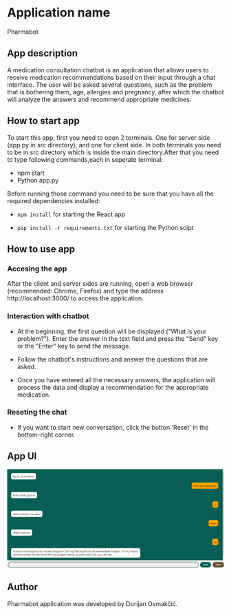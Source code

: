 # Application name

Pharmabot

## App description

A medication consultation chatbot is an application that allows users to receive medication recommendations based on their input through a chat interface. The user will be asked several questions, such as the problem that is bothering them, age, allergies and pregnancy, after which the chatbot will analyze the answers and recommend appropriate medicines.

## How to start app

To start this app, first you need to open 2 terminals. One for server side (app.py in src directory), and one for client side. In both terminals you need to be in src directory which is inside the main directory.After that you need to type following commands,each in seperate terminal:

- npm start
- Python app.py

Before running those command you need to be sure that you have all the required dependencies installed:

- `npm install` for starting the React app

- `pip install -r requirements.txt` for starting the Python scipt


## How to use app

### Accesing the app

After the client and server sides are running, open a web browser (recommended: Chrome, Firefox) and type the address http://localhost:3000/ to access the application.

### Interaction with chatbot

- At the beginning, the first question will be displayed ("What is your problem?"). Enter the answer in the text field and press the "Send" key or the "Enter" key to send the message.

- Follow the chatbot's instructions and answer the questions that are asked.

- Once you have entered all the necessary answers, the application will process the data and display a recommendation for the appropriate medication.

### Reseting the chat

- If you want to start new conversation,  click the button 'Reset' in the bottom-right corner.

## App UI

![Example](image.png)

## Author

Pharmabot application was developed by Dorijan Osmakčić. 